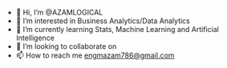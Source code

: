- 👋 Hi, I’m @AZAMLOGICAL
- 👀 I’m interested in Business Analytics/Data Analytics
- 🌱 I’m currently learning Stats, Machine Learning and Artificial Intelligence
- 💞️ I’m looking to collaborate on 
- 📫 How to reach me engmazam786@gmail.com

<!---
AZAMLOGICAL/AZAMLOGICAL is a ✨ special ✨ repository because its `README.md` (this file) appears on your GitHub profile.
You can click the Preview link to take a look at your changes.
--->
